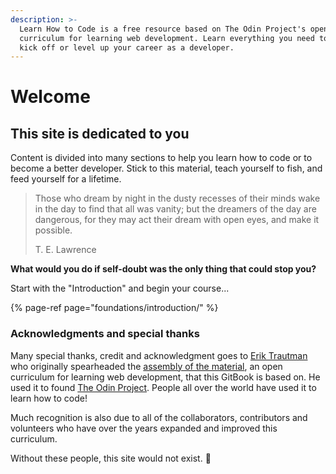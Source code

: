 ```yaml
---
description: >-
  Learn How to Code is a free resource based on The Odin Project's open
  curriculum for learning web development. Learn everything you need to know to
  kick off or level up your career as a developer.
---
```


# Welcome

## This site is dedicated to you

Content is divided into many sections to help you learn how to code or to become a better developer. Stick to this material, teach yourself to fish, and feed yourself for a lifetime.

> Those who dream by night in the dusty recesses of their minds wake in the day to find that all was vanity; but the dreamers of the day are dangerous, for they may act their dream with open eyes, and make it possible.  
>   
> T. E. Lawrence

**What would you do if self-doubt was the only thing that could stop you?**

Start with the "Introduction" and begin your course...

{% page-ref page="foundations/introduction/" %}

### Acknowledgments and special thanks

Many special thanks, credit and acknowledgment goes to [Erik Trautman](https://github.com/eriktrautman) who originally spearheaded the [assembly of the material](https://github.com/TheOdinProject/curriculum), an open curriculum for learning web development, that this GitBook is based on. He used it to found [The Odin Project](https://www.theodinproject.com/). People all over the world have used it to learn how to code!

Much recognition is also due to all of the collaborators, contributors and volunteers who have over the years expanded and improved this curriculum.

Without these people, this site would not exist. 🙏

